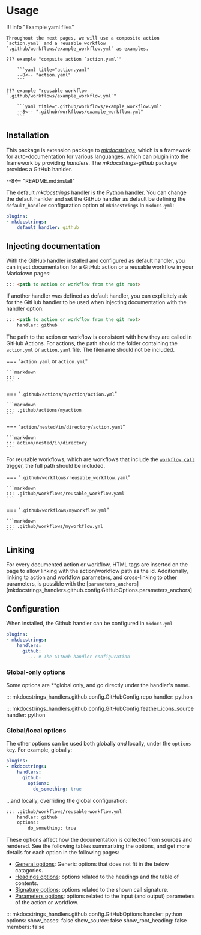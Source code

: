 # Usage 

!!! info "Example yaml files"

    Throughout the next pages, we will use a composite action `action.yaml` and a reusable workflow `.github/workflows/example_workflow.yml` as examples.

    ??? example "compsite action `action.yaml`"

        ```yaml title="action.yaml"
        --8<-- "action.yaml"
        ```

    ??? example "reusable workflow `.github/workflows/example_workflow.yml`"

        ```yaml title=".github/workflows/example_workflow.yml"
        --8<-- ".github/workflows/example_workflow.yml"
        ```

## Installation

This package is extension package to [*mkdocstrings*](https://mkdocstrings.github.io/), which is a framework for auto-documentation for various languanges, which can plugin into the framework by providing *handlers*. The *mkdocstrings-github* package provides a GitHub hanlder.

--8<-- "README.md:install"

The default *mkdocstrings* handler is the [Python handler](https://mkdocstrings.github.io/python). You can change the default hanlder and set the GitHub handler as default be defining the `default_handler` configuration option of `mkdocstrings` in `mkdocs.yml`:

```yaml title="mkdocs.yml"
plugins:
- mkdocstrings:
    default_handler: github
```

## Injecting documentation

With the GitHub handler installed and configured as default handler, you can inject documentation for a GitHub action or a reusable workflow in your Markdown pages:

```markdown
::: <path to action or workflow from the git root>
```

If another handler was defined as default handler, you can explicitely ask for the GitHub handler to be used when injecting documentation with the handler option:

```markdown
::: <path to action or workflow from the git root>
    handler: github
```

The path to the action or workflow is consistent with how they are called in GitHub Actions.
For actions, the path should the folder containing the `action.yml` or `action.yaml` file. The filename should not be included. 

=== "`action.yaml` or `action.yml`"

    ```markdown
    ::: .
    ```

=== "`.github/actions/myaction/action.yml`"

    ```markdown
    ::: .github/actions/myaction
    ```

=== "`action/nested/in/directory/action.yaml`"

    ```markdown
    ::: action/nested/in/directory
    ```

For reusable workflows, which are workflows that include the [`workflow_call`](https://docs.github.com/en/actions/reference/workflows-and-actions/events-that-trigger-workflows#workflow_call) trigger, the full path should be included. 

=== "`.github/workflows/reusable_workflow.yaml`"

    ```markdown
    ::: .github/workflows/reusable_workflow.yaml
    ```

=== "`.github/workflows/myworkflow.yml`"

    ```markdown
    ::: .github/workflows/myworkflow.yml
    ```

## Linking

For every documented action or workflow, HTML tags are inserted on the page to allow linking with the action/workflow path as the id. Additionally, linking to action and workflow parameters, and cross-linking to other parameters, is possible with the [`parameters_anchors`][mkdocstrings_handlers.github.config.GitHubOptions.parameters_anchors]

## Configuration

When installed, the Github handler can be configured in `mkdocs.yml`

```yaml title="mkdocs.yml"
plugins:
- mkdocstrings:
    handlers:
      github:
        ... # The GitHub handler configuration
```

### Global-only options

Some options are **global only, and go directly under the handler's name.

::: mkdocstrings_handlers.github.config.GitHubConfig.repo
    handler: python

::: mkdocstrings_handlers.github.config.GitHubConfig.feather_icons_source
    handler: python

### Global/local options

The other options can be used both globally *and* locally, under the `options` key. For example, globally:

```yaml title="mkdocs.yml"
plugins:
- mkdocstrings:
    handlers:
      github:
        options:
          do_something: true
```

...and locally, overriding the global configuration:


```markdown title="docs/some_page.md"
::: .github/workflows/reusable-workflow.yml
    handler: github
    options:
        do_something: true
```

These options affect how the documentation is collected from sources and rendered. See the following tables summarizing the options, and get more details for each option in the following pages:

- [General options](./general.md): Generic options that does not fit in the below catagories. 
- [Headings options](./headings.md): options related to the headings and the table of contents.
- [Signature options](./signatures.md): options related to the shown call signature.
- [Parameters options](./parameters.md): options related to the input (and output) parameters of the action or workflow.


::: mkdocstrings_handlers.github.config.GitHubOptions
    handler: python
    options:
        show_bases: false
        show_source: false
        show_root_heading: false
        members: false